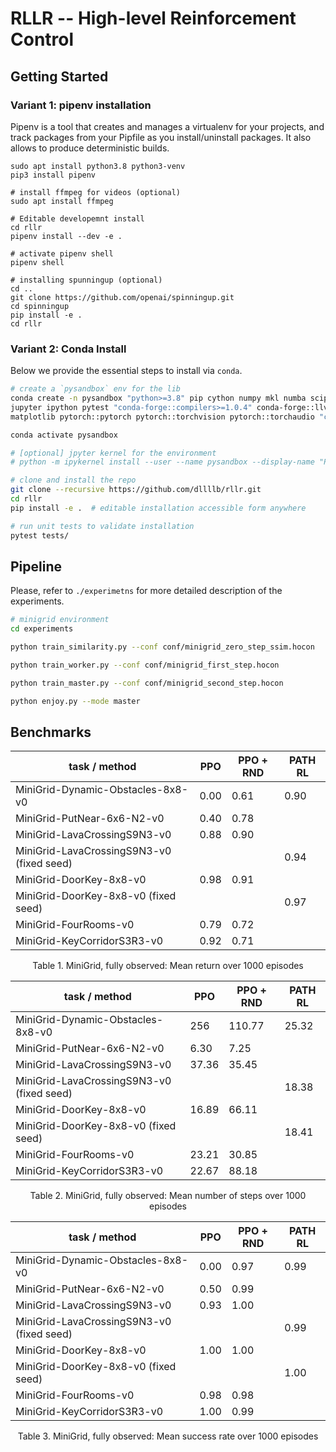 # RLLR -- High-level Reinforcement Control

## Getting Started

### Variant 1: pipenv installation

Pipenv is a tool that creates and manages a virtualenv for your projects, and track packages
from your Pipfile as you install/uninstall packages. It also allows to produce deterministic
builds.

```
sudo apt install python3.8 python3-venv
pip3 install pipenv

# install ffmpeg for videos (optional)
sudo apt install ffmpeg

# Editable developemnt install
cd rllr
pipenv install --dev -e .

# activate pipenv shell
pipenv shell

# installing spunningup (optional)
cd ..
git clone https://github.com/openai/spinningup.git
cd spinningup
pip install -e .
cd rllr
```

### Variant 2: Conda Install

Below we provide the essential steps to install via `conda`.

```bash
# create a `pysandbox` env for the lib
conda create -n pysandbox "python>=3.8" pip cython numpy mkl numba scipy scikit-learn \
jupyter ipython pytest "conda-forge::compilers>=1.0.4" conda-forge::llvm-openmp \
matplotlib pytorch::pytorch pytorch::torchvision pytorch::torchaudio "cudatoolkit>=10.2"

conda activate pysandbox

# [optional] jpyter kernel for the environment
# python -m ipykernel install --user --name pysandbox --display-name "Py3.8 (rllr)"

# clone and install the repo
git clone --recursive https://github.com/dllllb/rllr.git
cd rllr
pip install -e .  # editable installation accessible form anywhere

# run unit tests to validate installation
pytest tests/
```

## Pipeline
Please, refer to `./experimetns` for more detailed description of the experiments.

```bash
# minigrid environment
cd experiments

python train_similarity.py --conf conf/minigrid_zero_step_ssim.hocon

python train_worker.py --conf conf/minigrid_first_step.hocon

python train_master.py --conf conf/minigrid_second_step.hocon

python enjoy.py --mode master


```
## Benchmarks 
| task / method                            | PPO         | PPO + RND | PATH RL |
| ---------------------------------------- | ----------- | ----------|---------|
| MiniGrid-Dynamic-Obstacles-8x8-v0        | 0.00        |  0.61     | 0.90    |
| MiniGrid-PutNear-6x6-N2-v0               | 0.40        |  0.78     |         |
| MiniGrid-LavaCrossingS9N3-v0             | 0.88        |  0.90     |         |
| MiniGrid-LavaCrossingS9N3-v0 (fixed seed)|             |           | 0.94    |
| MiniGrid-DoorKey-8x8-v0                  | 0.98        |  0.91     |         |
| MiniGrid-DoorKey-8x8-v0 (fixed seed)     |             |           | 0.97    |
| MiniGrid-FourRooms-v0                    | 0.79        |  0.72     |         |
| MiniGrid-KeyCorridorS3R3-v0              | 0.92        |  0.71     |         |

<p align="center">
    Table 1. MiniGrid, fully observed: Mean return over 1000 episodes
</p> 


| task / method                            | PPO         | PPO + RND | PATH RL |
| ---------------------------------------- | ----------- | ---------|---------|
| MiniGrid-Dynamic-Obstacles-8x8-v0        | 256         | 110.77   | 25.32   |
| MiniGrid-PutNear-6x6-N2-v0               | 6.30        | 7.25     |         |
| MiniGrid-LavaCrossingS9N3-v0             | 37.36       | 35.45    |         |
| MiniGrid-LavaCrossingS9N3-v0 (fixed seed)|             |          | 18.38   |
| MiniGrid-DoorKey-8x8-v0                  | 16.89       | 66.11    |         |
| MiniGrid-DoorKey-8x8-v0 (fixed seed)     |             |          | 18.41   |
| MiniGrid-FourRooms-v0                    | 23.21       | 30.85    |         |
| MiniGrid-KeyCorridorS3R3-v0              | 22.67       | 88.18    |         |

<p align="center">
    Table 2. MiniGrid, fully observed: Mean number of steps over 1000 episodes
</p> 


| task / method                            | PPO         | PPO + RND | PATH RL |
| ---------------------------------------- | ----------- | ----------|---------|
| MiniGrid-Dynamic-Obstacles-8x8-v0        | 0.00        | 0.97      | 0.99    |
| MiniGrid-PutNear-6x6-N2-v0               | 0.50        | 0.99      |         |
| MiniGrid-LavaCrossingS9N3-v0             | 0.93        | 1.00      |         |
| MiniGrid-LavaCrossingS9N3-v0 (fixed seed)|             |           | 0.99    |
| MiniGrid-DoorKey-8x8-v0                  | 1.00        | 1.00      |         |
| MiniGrid-DoorKey-8x8-v0 (fixed seed)     |             |           | 1.00    |
| MiniGrid-FourRooms-v0                    | 0.98        | 0.98      |         |
| MiniGrid-KeyCorridorS3R3-v0              | 1.00        | 0.99      |         |

<p align="center">
    Table 3. MiniGrid, fully observed: Mean success rate over 1000 episodes
</p> 
